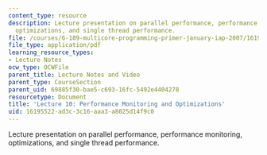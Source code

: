 ```yaml
---
content_type: resource
description: Lecture presentation on parallel performance, performance monitoring,
  optimizations, and single thread performance.
file: /courses/6-189-multicore-programming-primer-january-iap-2007/16195522ad3c3c16aaa3a8025d14f9c0_lec10perfrmnce.pdf
file_type: application/pdf
learning_resource_types:
- Lecture Notes
ocw_type: OCWFile
parent_title: Lecture Notes and Video
parent_type: CourseSection
parent_uid: 69885f30-bae5-c693-16fc-5492e4404278
resourcetype: Document
title: 'Lecture 10: Performance Monitoring and Optimizations'
uid: 16195522-ad3c-3c16-aaa3-a8025d14f9c0
---
```

Lecture presentation on parallel performance, performance monitoring, optimizations, and single thread performance.


